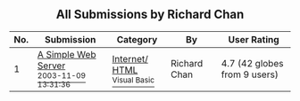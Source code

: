 ﻿<div align="center">

## All Submissions by Richard Chan

</div>

No.  | Submission | Category | By   | User Rating
---- | ---------- | -------- | ---- | -----------
1 | [A Simple Web Server<br /><sup>2003-11-09 13:31:36</sup>](https://github.com/Planet-Source-Code/richard-chan-a-simple-web-server__1-49779) | [Internet/ HTML<br /><sup>Visual Basic</sup>](../ByCategory/internet-html__1-34.md) | Richard Chan | 4.7 (42 globes from 9 users)
